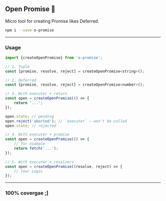 Open Promise 👐
---------------
Micro tool for creating Promise likes Deferred.

```sh
npm i --save o-promise
```

---

### Usage

```js
import {createOpenPromise} from 'o-promise';

// 1. Tuple
const [promise, resolve, reject] = createOpenPromise<string>();

// 2. Deferred
const {promise, resolve, reject} = createOpenPromise<number>();

// 3. With executer + return
const open = createOpenPromise(() => {
	return '...';
});

open.state; // pending
open.reject('aborted'); // `executer` — won't be called
open.state; // rejected

// 4. With executer + promise
const open = createOpenPromise(() => {
	// for example
	return fetch('...');
});

// 5. With executer + resolvers
const open = createOpenPromise((resolve, reject) => {
	// Your Logic
});
```

---

### 100% covergae ;]